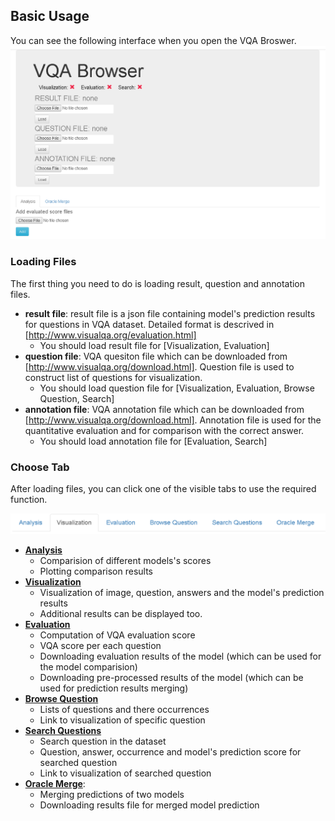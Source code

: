 ## Basic Usage

You can see the following interface when you open the VQA Broswer.
![default image](../assets/default.png)

### Loading Files
The first thing you need to do is loading result, question and annotation files.
* **result file**: result file is a json file containing model's prediction results for questions in VQA dataset. 
Detailed format is descrived in [http://www.visualqa.org/evaluation.html]
  * You should load result file for [Visualization, Evaluation]
* **question file**: VQA quesiton file which can be downloaded from [http://www.visualqa.org/download.html].
Question file is used to construct list of questions for visualization.
  * You should load question file for [Visualization, Evaluation, Browse Question, Search]
* **annotation file**: VQA annotation file which can be downloaded from [http://www.visualqa.org/download.html].
Annotation file is used for the quantitative evaluation and for comparison with the correct answer.
  * You should load annotation file for [Evaluation, Search]

### Choose Tab
After loading files, you can click one of the visible tabs to use the required function.

![visible tabs](../assets/visible_tabs.png)

* **[Analysis](/doc/analysis.md)**
  * Comparision of different models's scores
  * Plotting comparison results
* **[Visualization](/doc/visualization.md)**
  * Visualization of image, question, answers and the model's prediction results
  * Additional results can be displayed too.
* **[Evaluation](/doc/evaluation.md)**
  * Computation of VQA evaluation score
  * VQA score per each question
  * Downloading evaluation results of the model (which can be used for the model comparision)
  * Downloading pre-processed results of the model (which can be used for prediction results merging)
* **[Browse Question](/doc/browse_question.md)**
  * Lists of questions and there occurrences
  * Link to visualization of specific question
* **[Search Questions](/doc/search_questions.md)**
  * Search question in the dataset
  * Question, answer, occurrence and model's prediction score for searched question
  * Link to visualization of searched question
* **[Oracle Merge](/doc/oracle_merge.md)**:
  * Merging predictions of two models
  * Downloading results file for merged model prediction
